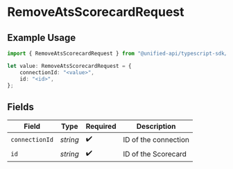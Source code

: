 # RemoveAtsScorecardRequest

## Example Usage

```typescript
import { RemoveAtsScorecardRequest } from "@unified-api/typescript-sdk/sdk/models/operations";

let value: RemoveAtsScorecardRequest = {
    connectionId: "<value>",
    id: "<id>",
};
```

## Fields

| Field                | Type                 | Required             | Description          |
| -------------------- | -------------------- | -------------------- | -------------------- |
| `connectionId`       | *string*             | :heavy_check_mark:   | ID of the connection |
| `id`                 | *string*             | :heavy_check_mark:   | ID of the Scorecard  |